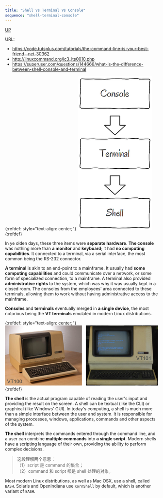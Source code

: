 ```yaml
---
title: "Shell Vs Terminal Vs Console"
sequence: "shell-terminal-console"
---
```


[UP](/linux.html)


URL:

- https://code.tutsplus.com/tutorials/the-command-line-is-your-best-friend--net-30362
- http://linuxcommand.org/lc3_lts0010.php
- https://superuser.com/questions/144666/what-is-the-difference-between-shell-console-and-terminal

{:refdef: style="text-align: center;"}
![](/assets/images/linux/concept/cmd-console-terminal-shell-schema.png)
{:refdef}

In ye olden days, these three items were **separate hardware**.
**The console** was nothing more than **a monitor** and **keyboard**;
it had **no computing capabilities**.
It connected to a terminal, via a serial interface, the most common being the RS-232 connector.

**A terminal** is akin to an end-point to a mainframe.
It usually had **some computing capabilities** and could communicate over a network,
or some form of specialized connection, to a mainframe.
A terminal also provided **administrative rights** to the system, which was why it was usually kept in a closed room.
The consoles from the employees' area connected to these terminals,
allowing them to work without having administrative access to the mainframe.

**Consoles** and **terminals** eventually merged in **a single device**,
the most notorious being the **VT terminals** emulated in modern Linux distributions.

{:refdef: style="text-align: center;"}
![](/assets/images/linux/concept/cmd-vt100-vt101.png)
{:refdef}

**The shell** is the actual program capable of reading the user's input and providing the result on the screen.
A shell can be textual (like the CLI) or graphical (like Windows' GUI).
In today's computing, a shell is much more than a simple interface between the user and system.
It is responsible for managing processes, windows, applications, commands and other aspects of the system.

**The shell** interprets the commands entered through the command line,
and a user can combine **multiple commands** into **a single script**.
Modern shells have a scripting language of their own, providing the ability to perform complex decisions.

> 这段理解两个意思：  
> （1）script 是 command 的集合；  
> （2）command 和 script 都是 shell 处理的对象。

Most modern Linux distributions, as well as Mac OSX, use a shell, called `BASH`.
Solaris and OpenIndiana use `KornShell` by default, which is another variant of `BASH`.

